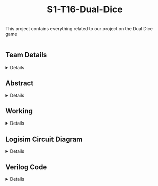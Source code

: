 <h1 align="center">S1-T16-Dual-Dice</h1><br>
This project contains everything related to our project on the Dual Dice game<br><br>
<h2><b>Team Details</b></h2>
<details>
<br>3rd Sem B.TECH CSE <br>
Section: 1 <br> <br>
<b>Team Member</b> <br><br>
Rahul mondal<br>
221cs142 <br>
rahulmondal221cs142@nitk.edu.in <br><br>
Sandeep kumar <br>
221cs149 <br>
sandeepkumar.221cs149@nitk.edu.in <br><br>
Vivek kumar<br>
221cs166<br>
vivekkumar.221cs166@nitk.edu.in<br><br>
</details> 
<h2><b>Abstract</b></h2>
<details>
<b>IDEA</b><br><br>
The idea of this project is to provide the users with a time engaging, entertaining, and
enjoyable experience and at the same time, apply a multitude of concepts and ICs
related to this subject. The main key Idea behind this project is to automate the human
error and dominance on the games with digitalization of the gaming environments. <br><br>
<b>COMPONENTS</b> <br><br>
Breadboard <br>
Jumper wires <br>
LED <br>
Resistors <br>
Capacitors <br>
Button/Switches <br>
Battery <br>
Comparator <br>
7 segment displays <br>
Counter(Random Number display) <br>
2-Bits Adder <br>
ICs - 555,4017 <br><br>
<h1 align="center">ABSTRACT</h1><br><br>
<b>PROBLEM STATEMENT</b> <br>
This project aims to provide a fun experience to the users through a game specially
designed to be engaging and entertaining without feel cheated. A combination of LED
chaser which connected to random number generator that allow the system to
randomly glow the led at specific position and dual dice, both of which are popular
games allows high levels of engagement and keeps the users interested and satisfied
with outcome. <br><br>
<b>MOTIVATION</b> <br>
Our goal in creating this project is to provide users participating in our project with a
simple and smooth experience through digital integrated circuits. Digital IC has
limitless potential and we wanted to try our hand at a game that we could create
ourselves and thereby give other people an enjoyable experience. This project is the
result of our creativity and passion for this subject and its components, which allows
us to do our best to exploit its potential. This project mainly focuses on less human
interaction to avoid fraud and error while scanning it. Automation helps humans
achieve important results. A simple yet engaging project was our goal from the
beginning and we wanted to achieve it through this game. This allows us to explore the
potential of the digital world and deliver amazing experiences in the real world. This
project mostly focused on the less human interaction to avoid cheating and error to be
digitalize it.This project is the result of our creativity and our passion for this subject
and its components which allowed us to give our best attempt to harness its potential. <br><br>
<b>Methodology</b> <br>
In the realm of electronics and digital logic, projects that seamlessly blend creativity,
innovation, and user engagement have always held a special allure. One such project is the
LED Chaser Dice Game, a unique fusion of LEDs, simulated dice rolls, and digital logic,
creating an interactive and challenging experience for enthusiasts and casual users alike. In
this essay, we will explore the intricate details of this exciting project, its components,
functionality, and the underlying concepts that make it both entertaining and educational. 
</details> <h2><b>Working</b></h2>
<details>
<h1 align="center">FUNCTIONAL TABLE</h1> <br> <br>
<table>
  <tr>
    <td align="center">LED Chaser:</td>
    <td align="center">At the heart of this project are two sets of LEDs, each designed to create a
mesmerizing visual display. The first set of LEDs, the "random chaser,"
dances in a seemingly chaotic order, representing one of the simulated
dice rolls. The second set, the "sequential chaser," obediently lights up
LEDs in numerical order from 1 to 6, mimicking the other die. These LED
chasers provide a dynamic and visually appealing aspect to the project,
capturing the attention and curiosity of users.
</td>
  </tr>
  <tr>
    <td align="center">UserOperated
Switch:
</td>
    <td align="center">A critical user interface component in the project is the switch. When
activated by the user, the LED chasers come to a halt, signaling the
intention to input a value. This moment of anticipation adds an exciting
element to the game and invites active participation
</td>
  </tr>
  <tr>
    <td align="center">Random and
Sequential
Dice Rolls:</td>
    <td align="center">The LED chasers, while captivating in their own right, serve a more
profound purpose - simulating the rolling of dice. The random LED chaser
corresponds to one die, while the sequential LED chaser represents the
other. Stopping the chasers with the switch results in the determination of
the dice outcomes.
</td>
  </tr>
  <tr>
    <td align="center">2-Bit Adder
Process:
</td>
    <td align="center">The next stage of this project involves passing the outcomes of the random
and sequential dice rolls through a 2-bit adder process. This simple yet
ingenious step adds the two dice values together, giving us the sum of the
two rolls</td>
  </tr>
  <tr>
    <td align="center">7-Segment
Display</td>
    <td align="center">The culmination of the project's functionality is the display of the dice roll
sum on a 7-segment display. The visually accessible display ensures that
users can quickly assess the outcome of their rolls, heightening their
immersion in the game.
</td>
  </tr>
  <tr>
    <td align="center">N-Bits
Comparator:
</td>
    <td align="center">To determine the game's result, a crucial component is the N-bits
comparator. This module compares the computer-generated random
number (represented by the random LED chaser) and the user's input
(reflected by the sequential LED chaser). The comparison considers both
the most significant and least significant bits of the numbers, adding an
extra layer of complexity to the game.
</td>
  </tr>
  <tr>
    <td align="center">Game
Outcome:</td>
    <td align="center">The conclusion of each game round depends on the comparison results. If
the two numbers are equal, the game is declared a tie, and the cycle begins
anew. However, the user's fate can also be influenced by the most
significant value of their input. A successful match results in a win and an
incremented score for the user. It is important to note that each user is
granted only three chances to play the game, adding an element of
challenge and strategy.</td>
  </tr>
</table> 
<br><br>
<h2 align="center">Flowchart</h2><br>
  
![flowchart](https://github.com/rahul-mondal01/S1-T16-Dual-Dice/assets/148984556/fe3ed2c5-f592-43ea-9aee-21e38cf8e217)


</details>
<h2><b>Logisim Circuit Diagram</b></h2>
<details>
  
  ![logisim_output](https://github.com/rahul-mondal01/S1-T16-Dual-Dice/assets/148984556/88cfd6d4-1ab2-4370-bb42-01ec979ac8fe)
  
</details>
<h2><b>Verilog Code</b></h2>
<details>

  <b>Module file</b>
  
  ```
  
  module counter(input[0:2] a,input[0:2] b,input[0:2] c,input[0:2] d,output[0:2] x,output[0:3] sum1,output[0:3] sum2);
    wire[0:3] w1; //for first sum
    wire[0:3] w2; //for second sum
    
    //a+b
    wire s1,s2,s3,c1,c2,c3;
    assign s1=a[2]^b[2];
    assign c1=a[2]&b[2];
    assign s2=c1^a[1]^b[1];
    assign c2=(c1&(a[1]^b[1]))|(a[1]&b[1]);
    assign s3=c2^a[0]^b[0];
    assign c3=(c2&(a[0]^b[0]))|(a[0]&b[0]);
    assign w1[0]=c3;
    assign w1[1]=s3;
    assign w1[2]=s2;
    assign w1[3]=s1;

    //c+d
    wire k1,k2,k3,p1,p2,p3;
    assign k1=c[2]^d[2];
    assign p1=c[2]&d[2];
    assign k2=p1^c[1]^d[1];
    assign p2=(p1&(c[1]^d[1]))|(c[1]&d[1]);
    assign k3=p2^c[0]^d[0];
    assign p3=(p2&(c[0]^d[0]))|(c[0]&d[0]);
    assign w2[0]=p3;
    assign w2[1]=k3;
    assign w2[2]=k2;
    assign w2[3]=k1;

    //COMPARATOR
    wire m0,m1,m2,m3;
    assign m0=~(w1[0]^w2[0]);
    assign m1=~(w1[1]^w2[1]);
    assign m2=~(w1[2]^w2[2]);
    assign m3=~(w1[3]^w2[3]);
    wire temp1,temp2,temp3,temp4;
    assign temp1=w1[0]&(~w2[0]);
    assign temp2=(m0)&(w1[1]&(~w2[1]));
    assign temp3=((m0)&(m1))&(w1[2]&(~w2[2]));
    assign temp4=((m0)&(m1)&(m2))&(w1[3]&(~w2[3]));
    
    //assigning output
    assign x[0]=(temp1|temp2)|(temp3|temp4); //a>b
    assign x[1]=((m0)&(m1))&((m2)&(m3));  //a=b
    assign x[2]=(~w1[0]&(w2[0]))|(m0&(~w1[1]&(w2[1])))|(m0&m1&(~w1[2]&(w2[2])))|(m0&m1&m2&(~w1[3]&(w2[3]))); //a<b

    //assigning the two sums
    assign sum1=w1; 
    assign sum2=w2;
endmodule

  ```

  <b>Testbench</b>

  ```

  `include "dual_dice.v" 

module dual_dice_tb;

//all variables used in this code

reg[0:2] led_chaser_user; //user led

reg[0:2] led_chaser_random; //random led

reg[0:2] random_number_1; //random number 1

reg[0:2] random_number_2; //random number 2

wire[0:2] x; //showing outputs: x[0]: a>b    x[1]: a=b    x[2]: a<b
wire[0:3] a; //first sum: led_chaser_user+led_chaser_random
wire[0:3] b; //second sum: random_number_1+random_number_2

//instantiation

counter uut( 
    .a(led_chaser_user),
    .b(led_chaser_random),
    .c(random_number_1),
    .d(random_number_2),
    .x(x),
    .sum1(a),
    .sum2(b)
);

//starting the code
initial begin

    //making the vcd(gtkwave) file
    $dumpfile("dual_dice.vcd");
    $dumpvars(0,dual_dice_tb);
    
    //inputting numbers
    led_chaser_user=3'b110;
    led_chaser_random=3'b101;
    random_number_1=3'b101;
    random_number_2=3'b101;
    

    #100; 

    //displaying outputs
    $display("\n");
    $display("LED_CHASER_USER |  LED_CHASER_RANDOM  |  RANDOM_NUMBER_1  |   RANDOM_NUMBER_2  |   A   |   B   |  A>B  |  A==B  |  A<B\n");
    $display("     %4d       |          %4d       |        %4d       |        %4d        | %4d  | %4d  |   %d   |    %d   |   %d\n",led_chaser_user,led_chaser_random,random_number_1,random_number_2,a,b,x[0],x[1],x[2]); 
    
    
    
end
endmodule

  ```
  
</details>






